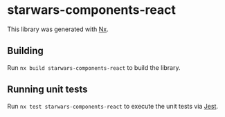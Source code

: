 # starwars-components-react

This library was generated with [Nx](https://nx.dev).

## Building

Run `nx build starwars-components-react` to build the library.

## Running unit tests

Run `nx test starwars-components-react` to execute the unit tests via [Jest](https://jestjs.io).

